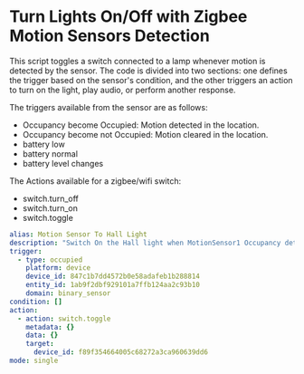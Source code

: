 # Turn Lights On/Off with Zigbee Motion Sensors Detection
This script toggles a switch connected to a lamp whenever motion is detected by the sensor. The code is divided into two sections: one defines the trigger based on the sensor's condition, and the other triggers an action to turn on the light, play audio, or perform another response.

The triggers available from the sensor are as follows:
- Occupancy become Occupied: Motion detected in the location. 
- Occupancy become not Occupied: Motion cleared in the location. 
- battery low
- battery normal
- battery level changes

The Actions available for a zigbee/wifi switch:  
- switch.turn_off
- switch.turn_on
- switch.toggle


```yaml
alias: Motion Sensor To Hall Light
description: "Switch On the Hall light when MotionSensor1 Occupancy detected occupancy "
trigger:
  - type: occupied
    platform: device
    device_id: 847c1b7dd4572b0e58adafeb1b288814
    entity_id: 1ab9f2dbf929101a7ffb124aa2c93b10
    domain: binary_sensor
condition: []
action:
  - action: switch.toggle
    metadata: {}
    data: {}
    target:
      device_id: f89f354664005c68272a3ca960639dd6
mode: single
```


